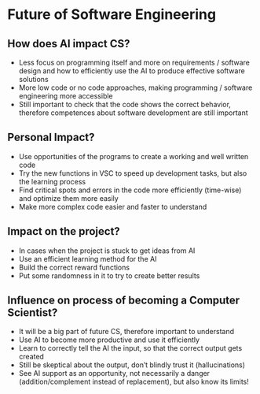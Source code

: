 # Future of Software Engineering

## How does AI impact CS?

* Less focus on programming itself and more on requirements / software design and  how to efficiently use the AI to produce effective software solutions
* More low code or no code approaches, making programming / software engineering more accessible
* Still important to check that the code shows the correct behavior, therefore competences about software development are still important

## Personal Impact?

* Use opportunities of the programs to create a working and well written code
* Try the new functions in VSC to speed up development tasks, but also the learning process
* Find critical spots and errors in the code more efficiently (time-wise) and optimize them more easily
* Make more complex code easier and faster to understand

## Impact on the project?

* In cases when the project is stuck to get ideas from AI
* Use an efficient learning method for the AI
* Build the correct reward functions
* Put some randomness in it to try to create better results

## Influence on process of becoming a Computer Scientist?

* It will be a big part of future CS, therefore important to understand
* Use AI to become more productive and use it efficiently
* Learn to correctly tell the AI the input, so that the correct output gets created
* Still be skeptical about the output, don’t blindly trust it (hallucinations)
* See AI support as an opportunity, not necessarily a danger (addition/complement instead of replacement), but also know its limits!
